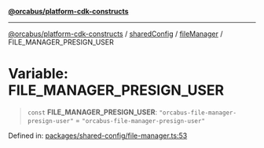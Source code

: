 [**@orcabus/platform-cdk-constructs**](../../../../../../README.md)

***

[@orcabus/platform-cdk-constructs](../../../../../../README.md) / [sharedConfig](../../../README.md) / [fileManager](../README.md) / FILE\_MANAGER\_PRESIGN\_USER

# Variable: FILE\_MANAGER\_PRESIGN\_USER

> `const` **FILE\_MANAGER\_PRESIGN\_USER**: `"orcabus-file-manager-presign-user"` = `"orcabus-file-manager-presign-user"`

Defined in: [packages/shared-config/file-manager.ts:53](https://github.com/OrcaBus/platform-cdk-constructs/blob/main/packages/shared-config/file-manager.ts#L53)
